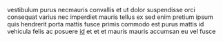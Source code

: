 vestibulum purus necmauris convallis et ut dolor suspendisse orci consequat
varius nec imperdiet mauris tellus ex sed enim pretium ipsum quis hendrerit
porta mattis fusce primis commodo est purus mattis id vehicula felis ac posuere
[id](generated_webpages/pretium1.md) et et et mauris mauris accumsan eu vel
fusce